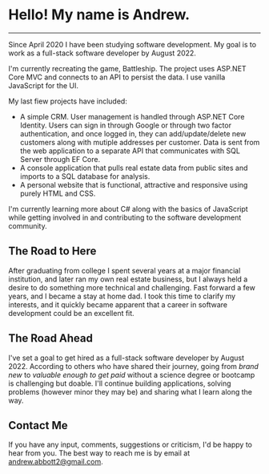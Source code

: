 <!--
**awabbott/awabbott** is a ✨ _special_ ✨ repository because its `README.md` (this file) appears on your GitHub profile.

Here are some ideas to get you started:

- 🔭 I’m currently working on ...
- 🌱 I’m currently learning ...
- 👯 I’m looking to collaborate on ...
- 🤔 I’m looking for help with ...
- 💬 Ask me about ...
- 📫 How to reach me: ...
- ⚡ Fun fact: ...
-->

# Hello! My name is Andrew.
___
<!-- Check out [my portfolio](http://www.yourazhousebuyer.com). -->

Since April 2020 I have been studying software development. My goal is to work as a full-stack software developer by August 2022.

I'm currently recreating the game, Battleship. The project uses ASP.NET Core MVC and connects to an API to persist the data. I use vanilla JavaScript for the UI.

My last fiew projects have included:
- A simple CRM. User management is handled through ASP.NET Core Identity. Users can sign in through Google or through two factor authentication, and once logged in, they can add/update/delete new customers along with mutiple addresses per customer. Data is sent from the web application to a separate API that communicates with SQL Server through EF Core.
- A console application that pulls real estate data from public sites and imports to a SQL database for analysis.
- A personal website that is functional, attractive and responsive using purely HTML and CSS.

I'm currently learning more about C# along with the basics of JavaScript while getting involved in and contributing to the software development community.

## The Road to Here
After graduating from college I spent several years at a major financial institution, and later ran my own real estate business, but I always held a desire to do something more technical and challenging. Fast forward a few years, and I became a stay at home dad. I took this time to clarify my interests, and it quickly became apparent that a career in software development could be an excellent fit.

## The Road Ahead
I've set a goal to get hired as a full-stack software developer by August 2022.
According to others who have shared their journey, going from *brand new* to *valuable enough to get paid* without a science degree or bootcamp is challenging but doable. I'll continue building applications, solving problems (however minor they may be) and sharing what I learn along the way.

## Contact Me
If you have any input, comments, suggestions or criticism, I'd be happy to hear from you. The best way to reach me is by email at <andrew.abbott2@gmail.com>.
